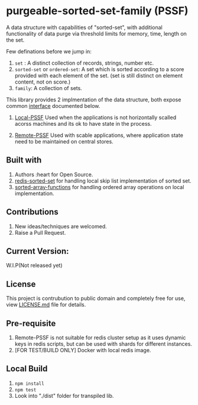 # purgeable-sorted-set-family (PSSF)
A data structure with capabilities of "sorted-set", with additional functionality of data purge via threshold limits for memory, time, length on the set.

Few definations before we jump in:
1. `set` : A distinct collection of records, strings, number etc.
2. `sorted-set` or `ordered-set`: A set which is sorted according to a score provided with each element of the set. (set is still distinct on element content, not on score.)
3. `family`: A collection of sets.

This library provides 2 implmentation of the data structure, both expose common [interface](source/i-purgeable-sorted-set.ts) documented below.
1. [Local-PSSF](source/local-pssf.ts) Used when the applications is not horizontally scalled acorss machines and its ok to have state in the process.

2. [Remote-PSSF](source/local-pssf.ts) Used with scable applications, where application state need to be maintained on central stores. 

## Built with

1. Authors :heart for Open Source.
2. [redis-sorted-set](https://www.npmjs.com/package/redis-sorted-set) for handling local skip list implementation of sorted set.
3. [sorted-array-functions](https://www.npmjs.com/package/sorted-array-functions) for handling ordered array operations on local implementation.

## Contributions

1. New ideas/techniques are welcomed.
2. Raise a Pull Request.

## Current Version:
W.I.P(Not released yet)

## License
This project is contrubution to public domain and completely free for use, view [LICENSE.md](/license.md) file for details.

## Pre-requisite
1. Remote-PSSF is not suitable for redis cluster setup as it uses dynamic keys in redis scripts, but can be used with shards for different instances.
2. [FOR TEST/BUILD ONLY] Docker with local redis image.

## Local Build
1. `npm install`
2. `npm test`
3. Look into "./dist" folder for transpiled lib.